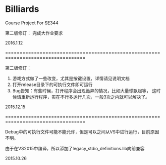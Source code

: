 # Billiards
Course Project For SE344

第二版修订：
    完成大作业要求

2016.1.12

==================================================================================

第二版修订：
 1. 游戏方式做了一些改变，尤其是按键设置，详情请见说明文档
 2. 打开release目录下的可执行文件即可运行
 3. Bug告知：有些时候，打开程序会出现诡异的情况，比如大量球飘起等，
    这时候请重新运行程序，实在不行多运行几次，一般3次之内就可以解决了。
    
2015.12.15

==================================================================================

Debug中的可执行文件可能不能允许，但是可以之间从VS中进行运行，目前原因不明。

由于在VS2015中编译，所以添加了legacy_stdio_definitions.lib向前兼容

2015.10.26

